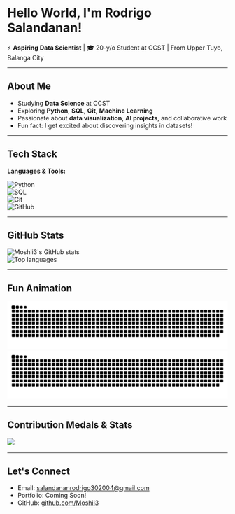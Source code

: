 #  Hello World, I'm Rodrigo Salandanan!

⚡ **Aspiring Data Scientist** | 🎓 20-y/o Student at CCST |  From Upper Tuyo, Balanga City

---

##  About Me
- Studying **Data Science** at CCST  
- Exploring **Python**, **SQL**, **Git**, **Machine Learning**  
- Passionate about **data visualization**, **AI projects**, and collaborative work  
- Fun fact: I get excited about discovering insights in datasets!

---

##  Tech Stack
**Languages & Tools:**

![Python](https://img.shields.io/badge/Python-3776AB?style=for-the-badge&logo=python&logoColor=white)  
![SQL](https://img.shields.io/badge/SQL-4479A1?style=for-the-badge&logo=mysql&logoColor=white)  
![Git](https://img.shields.io/badge/Git-F05032?style=for-the-badge&logo=git&logoColor=white)  
![GitHub](https://img.shields.io/badge/GitHub-181717?style=for-the-badge&logo=github&logoColor=white)  

---

##  GitHub Stats
![Moshii3's GitHub stats](https://github-readme-stats.vercel.app/api?username=Moshii3&show_icons=true&theme=radical)  
![Top languages](https://github-readme-stats.vercel.app/api/top-langs/?username=Moshii3&layout=compact&theme=radical)

---

##  Fun Animation
![GitHub Snake Light](https://raw.githubusercontent.com/Platane/snk/output/github-contribution-grid-snake.svg#gh-light-mode-only)  
![GitHub Snake Dark](https://raw.githubusercontent.com/Platane/snk/output/github-contribution-grid-snake-dark.svg#gh-dark-mode-only)

---

##  Contribution Medals & Stats
<!-- These rely on external GitHub README generators -->
![](https://github-profile-trophy.vercel.app/?username=Moshii3&theme=dracula&no-frame=true&column=7&margin-w=5)

---

##  Let's Connect
-  Email: salandananrodrigo302004@gmail.com 
-  Portfolio: Coming Soon!  
-  GitHub: [github.com/Moshii3](https://github.com/Moshii3)
